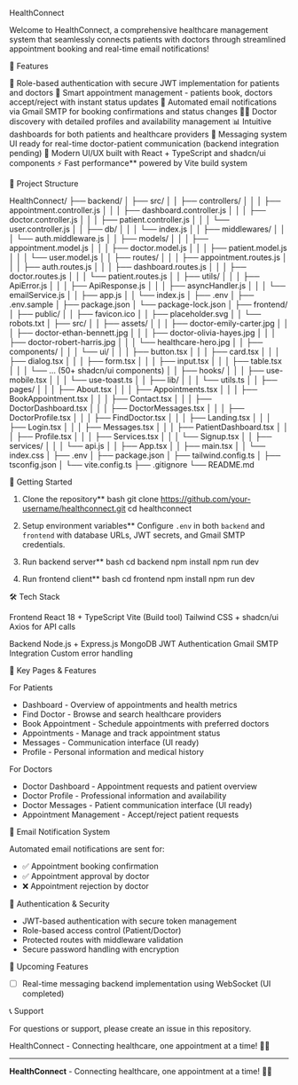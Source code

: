 HealthConnect

Welcome to HealthConnect, a comprehensive healthcare management system that seamlessly connects patients with doctors through streamlined appointment booking and real-time email notifications!

🌟 Features

🔐 Role-based authentication with secure JWT implementation for patients and doctors
📅 Smart appointment management - patients book, doctors accept/reject with instant status updates
📧 Automated email notifications via Gmail SMTP for booking confirmations and status changes
👨‍⚕️ Doctor discovery with detailed profiles and availability management
📊 Intuitive dashboards for both patients and healthcare providers
💬 Messaging system UI ready for real-time doctor-patient communication (backend integration pending)
🎨 Modern UI/UX built with React + TypeScript and shadcn/ui components
⚡ Fast performance** powered by Vite build system

📂 Project Structure


HealthConnect/
├── backend/
│   ├── src/
│   │   ├── controllers/
│   │   │   ├── appointment.controller.js
│   │   │   ├── dashboard.controller.js
│   │   │   ├── doctor.controller.js
│   │   │   ├── patient.controller.js
│   │   │   └── user.controller.js
│   │   ├── db/
│   │   │   └── index.js
│   │   ├── middlewares/
│   │   │   └── auth.middleware.js
│   │   ├── models/
│   │   │   ├── appointment.model.js
│   │   │   ├── doctor.model.js
│   │   │   ├── patient.model.js
│   │   │   └── user.model.js
│   │   ├── routes/
│   │   │   ├── appointment.routes.js
│   │   │   ├── auth.routes.js
│   │   │   ├── dashboard.routes.js
│   │   │   ├── doctor.routes.js
│   │   │   └── patient.routes.js
│   │   ├── utils/
│   │   │   ├── ApiError.js
│   │   │   ├── ApiResponse.js
│   │   │   ├── asyncHandler.js
│   │   │   └── emailService.js
│   │   ├── app.js
│   │   └── index.js
│   ├── .env
│   ├── .env.sample
│   ├── package.json
│   └── package-lock.json
│
├── frontend/
│   ├── public/
│   │   ├── favicon.ico
│   │   ├── placeholder.svg
│   │   └── robots.txt
│   ├── src/
│   │   ├── assets/
│   │   │   ├── doctor-emily-carter.jpg
│   │   │   ├── doctor-ethan-bennett.jpg
│   │   │   ├── doctor-olivia-hayes.jpg
│   │   │   ├── doctor-robert-harris.jpg
│   │   │   └── healthcare-hero.jpg
│   │   ├── components/
│   │   │   └── ui/
│   │   │       ├── button.tsx
│   │   │       ├── card.tsx
│   │   │       ├── dialog.tsx
│   │   │       ├── form.tsx
│   │   │       ├── input.tsx
│   │   │       ├── table.tsx
│   │   │       └── ... (50+ shadcn/ui components)
│   │   ├── hooks/
│   │   │   ├── use-mobile.tsx
│   │   │   └── use-toast.ts
│   │   ├── lib/
│   │   │   └── utils.ts
│   │   ├── pages/
│   │   │   ├── About.tsx
│   │   │   ├── Appointments.tsx
│   │   │   ├── BookAppointment.tsx
│   │   │   ├── Contact.tsx
│   │   │   ├── DoctorDashboard.tsx
│   │   │   ├── DoctorMessages.tsx
│   │   │   ├── DoctorProfile.tsx
│   │   │   ├── FindDoctor.tsx
│   │   │   ├── Landing.tsx
│   │   │   ├── Login.tsx
│   │   │   ├── Messages.tsx
│   │   │   ├── PatientDashboard.tsx
│   │   │   ├── Profile.tsx
│   │   │   ├── Services.tsx
│   │   │   └── Signup.tsx
│   │   ├── services/
│   │   │   └── api.js
│   │   ├── App.tsx
│   │   ├── main.tsx
│   │   └── index.css
│   ├── .env
│   ├── package.json
│   ├── tailwind.config.ts
│   ├── tsconfig.json
│   └── vite.config.ts
├── .gitignore
└── README.md


🚀 Getting Started

1. Clone the repository**
   bash
   git clone https://github.com/your-username/healthconnect.git
   cd healthconnect
   

2. Setup environment variables**
   Configure `.env` in both `backend` and `frontend` with database URLs, JWT secrets, and Gmail SMTP credentials.

3. Run backend server**
   bash
   cd backend
   npm install
   npm run dev
   

4. Run frontend client**
   bash
   cd frontend
   npm install
   npm run dev
   

🛠️ Tech Stack

Frontend
React 18 + TypeScript
Vite (Build tool)
Tailwind CSS + shadcn/ui
Axios for API calls

Backend
Node.js + Express.js
MongoDB
JWT Authentication
Gmail SMTP Integration
Custom error handling

📱 Key Pages & Features

For Patients
* Dashboard - Overview of appointments and health metrics
* Find Doctor - Browse and search healthcare providers
* Book Appointment - Schedule appointments with preferred doctors
* Appointments - Manage and track appointment status
* Messages - Communication interface (UI ready)
* Profile - Personal information and medical history

For Doctors
* Doctor Dashboard - Appointment requests and patient overview
* Doctor Profile - Professional information and availability
* Doctor Messages - Patient communication interface (UI ready)
* Appointment Management - Accept/reject patient requests

📧 Email Notification System

Automated email notifications are sent for:
* ✅ Appointment booking confirmation
* ✅ Appointment approval by doctor
* ❌ Appointment rejection by doctor

🔐 Authentication & Security

* JWT-based authentication with secure token management
* Role-based access control (Patient/Doctor)
* Protected routes with middleware validation
* Secure password handling with encryption

🚀 Upcoming Features

* [ ] Real-time messaging backend implementation using WebSocket (UI completed)

📞 Support

For questions or support, please create an issue in this repository.

HealthConnect - Connecting healthcare, one appointment at a time! 🏥✨

---

**HealthConnect** - Connecting healthcare, one appointment at a time! 🏥✨
